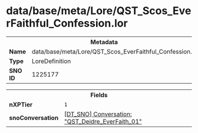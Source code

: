 <h1>data/base/meta/Lore/QST_Scos_EverFaithful_Confession.lor</h1><table><tr><th colspan="100%">Metadata</th></tr><tr><td><b>Name</b></td><td>data/base/meta/Lore/QST_Scos_EverFaithful_Confession.lor</td></tr><tr><td><b>Type</b></td><td>LoreDefinition</td></tr><tr><td><b>SNO ID</b></td><td>1225177</td></tr></table>

<table><tr><th colspan="100%">Fields</th></tr><tr><td><b>nXPTier</b></td><td><code>1</code></td></tr><tr><td><b>snoConversation</b></td><td><a href="..\Conversation\QST_Deidre_EverFaith_01.cnv.md">[DT_SNO] Conversation: "QST_Deidre_EverFaith_01"</a></td></tr></table>


